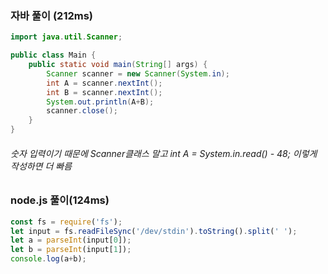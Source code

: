 
### 자바 풀이 (212ms)
```java
import java.util.Scanner;

public class Main {
	public static void main(String[] args) {
		Scanner scanner = new Scanner(System.in);
		int A = scanner.nextInt();
		int B = scanner.nextInt();
		System.out.println(A+B);
        scanner.close();
	}
}


```

###### 숫자 입력이기 때문에 Scanner클래스 말고  int A = System.in.read() - 48; 이렇게 작성하면 더 빠름

### node.js 풀이(124ms)
```javascript
const fs = require('fs');
let input = fs.readFileSync('/dev/stdin').toString().split(' ');
let a = parseInt(input[0]);
let b = parseInt(input[1]);
console.log(a+b);

```
